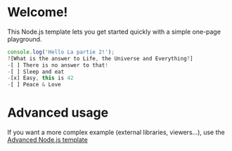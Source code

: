 # Welcome!

This Node.js template lets you get started quickly with a simple one-page playground.

```javascript runnable
console.log('Hello La partie 2!');
?[What is the answer to Life, the Universe and Everything?]
-[ ] There is no answer to that!
-[ ] Sleep and eat
-[x] Easy, this is 42
-[ ] Peace & Love
```

# Advanced usage

If you want a more complex example (external libraries, viewers...), use the [Advanced Node.js template](https://tech.io/select-repo/442)